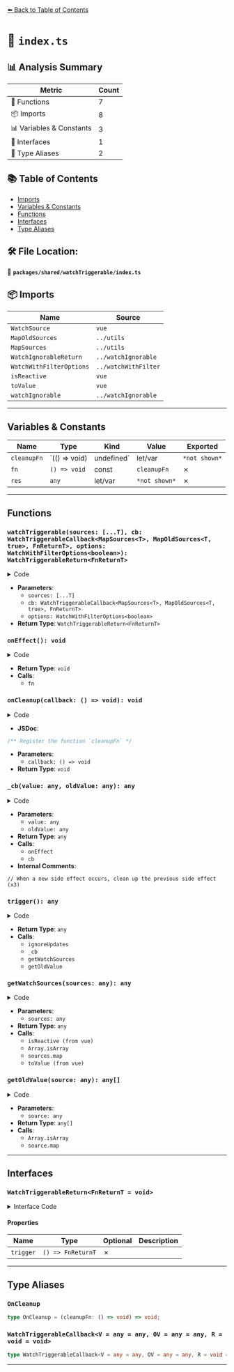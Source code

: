 [⬅️ Back to Table of Contents](../../../index.md)

# 📄 `index.ts`

## 📊 Analysis Summary

| Metric | Count |
|--------|-------|
| 🔧 Functions | 7 |
| 📦 Imports | 8 |
| 📊 Variables & Constants | 3 |
| 📐 Interfaces | 1 |
| 📑 Type Aliases | 2 |

## 📚 Table of Contents

- [Imports](#imports)
- [Variables & Constants](#variables-constants)
- [Functions](#functions)
- [Interfaces](#interfaces)
- [Type Aliases](#type-aliases)

## 🛠️ File Location:
📂 **`packages/shared/watchTriggerable/index.ts`**

## 📦 Imports

| Name | Source |
|------|--------|
| `WatchSource` | `vue` |
| `MapOldSources` | `../utils` |
| `MapSources` | `../utils` |
| `WatchIgnorableReturn` | `../watchIgnorable` |
| `WatchWithFilterOptions` | `../watchWithFilter` |
| `isReactive` | `vue` |
| `toValue` | `vue` |
| `watchIgnorable` | `../watchIgnorable` |


---

## Variables & Constants

| Name | Type | Kind | Value | Exported |
|------|------|------|-------|----------|
| `cleanupFn` | `(() => void) | undefined` | let/var | `*not shown*` | ✗ |
| `fn` | `() => void` | const | `cleanupFn` | ✗ |
| `res` | `any` | let/var | `*not shown*` | ✗ |


---

## Functions

### `watchTriggerable(sources: [...T], cb: WatchTriggerableCallback<MapSources<T>, MapOldSources<T, true>, FnReturnT>, options: WatchWithFilterOptions<boolean>): WatchTriggerableReturn<FnReturnT>`

<details><summary>Code</summary>

```ts
export function watchTriggerable<T extends Readonly<WatchSource<unknown>[]>, FnReturnT>(sources: [...T], cb: WatchTriggerableCallback<MapSources<T>, MapOldSources<T, true>, FnReturnT>, options?: WatchWithFilterOptions<boolean>): WatchTriggerableReturn<FnReturnT>
```
</details>

- **Parameters**:
  - `sources: [...T]`
  - `cb: WatchTriggerableCallback<MapSources<T>, MapOldSources<T, true>, FnReturnT>`
  - `options: WatchWithFilterOptions<boolean>`
- **Return Type**: `WatchTriggerableReturn<FnReturnT>`
### `onEffect(): void`

<details><summary>Code</summary>

```ts
function onEffect() {
    if (!cleanupFn)
      return

    const fn = cleanupFn
    cleanupFn = undefined
    fn()
  }
```
</details>

- **Return Type**: `void`
- **Calls**:
  - `fn`
### `onCleanup(callback: () => void): void`

<details><summary>Code</summary>

```ts
function onCleanup(callback: () => void) {
    cleanupFn = callback
  }
```
</details>

- **JSDoc**:
```ts
/** Register the function `cleanupFn` */
```

- **Parameters**:
  - `callback: () => void`
- **Return Type**: `void`
### `_cb(value: any, oldValue: any): any`

<details><summary>Code</summary>

```ts
(
    value: any,
    oldValue: any,
  ) => {
    // When a new side effect occurs, clean up the previous side effect
    onEffect()

    return cb(value, oldValue, onCleanup)
  }
```
</details>

- **Parameters**:
  - `value: any`
  - `oldValue: any`
- **Return Type**: `any`
- **Calls**:
  - `onEffect`
  - `cb`
- **Internal Comments**:
```
// When a new side effect occurs, clean up the previous side effect (x3)
```

### `trigger(): any`

<details><summary>Code</summary>

```ts
() => {
    let res: any
    ignoreUpdates(() => {
      res = _cb(getWatchSources(source), getOldValue(source))
    })
    return res
  }
```
</details>

- **Return Type**: `any`
- **Calls**:
  - `ignoreUpdates`
  - `_cb`
  - `getWatchSources`
  - `getOldValue`
### `getWatchSources(sources: any): any`

<details><summary>Code</summary>

```ts
function getWatchSources(sources: any) {
  if (isReactive(sources))
    return sources
  if (Array.isArray(sources))
    return sources.map(item => toValue(item))
  return toValue(sources)
}
```
</details>

- **Parameters**:
  - `sources: any`
- **Return Type**: `any`
- **Calls**:
  - `isReactive (from vue)`
  - `Array.isArray`
  - `sources.map`
  - `toValue (from vue)`
### `getOldValue(source: any): any[]`

<details><summary>Code</summary>

```ts
function getOldValue(source: any) {
  return Array.isArray(source)
    ? source.map(() => undefined)
    : undefined
}
```
</details>

- **Parameters**:
  - `source: any`
- **Return Type**: `any[]`
- **Calls**:
  - `Array.isArray`
  - `source.map`

---

## Interfaces

### `WatchTriggerableReturn<FnReturnT = void>`

<details><summary>Interface Code</summary>

```ts
export interface WatchTriggerableReturn<FnReturnT = void> extends WatchIgnorableReturn {
  /** Execute `WatchCallback` immediately */
  trigger: () => FnReturnT
}
```
</details>

#### Properties

| Name | Type | Optional | Description |
|------|------|----------|-------------|
| `trigger` | `() => FnReturnT` | ✗ |  |


---

## Type Aliases

### `OnCleanup`

```ts
type OnCleanup = (cleanupFn: () => void) => void;
```

### `WatchTriggerableCallback<V = any = any, OV = any = any, R = void = void>`

```ts
type WatchTriggerableCallback<V = any = any, OV = any = any, R = void = void> = (value: V, oldValue: OV, onCleanup: OnCleanup) => R;
```


---